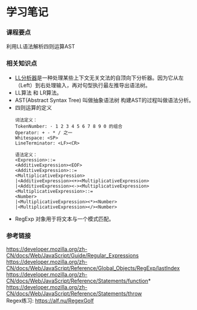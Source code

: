 # 学习笔记
### 课程要点
利用LL语法解析四则运算AST
### 相关知识点
* [LL分析器](https://zh.wikipedia.org/wiki/LL%E5%89%96%E6%9E%90%E5%99%A8)是一种处理某些上下文无关文法的自顶向下分析器。因为它从左（Left）到右处理输入，再对句型执行最左推导出语法树。
* LL算法 和 LR算法。
* AST(Abstract Syntax Tree) 叫做抽象语法树 构建AST的过程叫做语法分析。
* 四则运算的定义
  ```
  词法定义：  
  TokenNumber: · 1 2 3 4 5 6 7 8 9 0 的组合  
  Operator: + - * / 之一  
  Whitespace: <SP>  
  LineTerminator: <LF><CR>  

  语法定义：
  <Expression>::=  
  <AdditiveExpression><EOF>  
  <AdditiveExpression>::=  
  <MultiplicativeExpression>  
  |<AdditiveExpression><+><MultiplicativeExpression>  
  |<AdditiveExpression><-><MultiplicativeExpression>  
  <MultiplicativeExpression>::=  
  <Number>  
  |<MultiplicativeExpression><*><Number>  
  |<MultiplicativeExpression></><Number>  
  ```
* RegExp 对象用于将文本与一个模式匹配。
### 参考链接
https://developer.mozilla.org/zh-CN/docs/Web/JavaScript/Guide/Regular_Expressions  
https://developer.mozilla.org/zh-CN/docs/Web/JavaScript/Reference/Global_Objects/RegExp/lastIndex  
https://developer.mozilla.org/zh-CN/docs/Web/JavaScript/Reference/Statements/function*  
https://developer.mozilla.org/zh-CN/docs/Web/JavaScript/Reference/Statements/throw  
Regex练习: https://alf.nu/RegexGolf    


